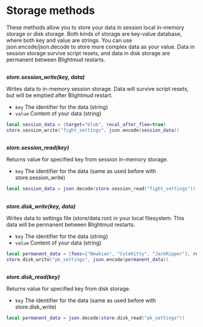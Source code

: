 # Storage methods

These methods allow you to store your data in session local in-memory storage
or disk storage.  Both kinds of storage are key-value database, where both key
and value are strings. You can use json.encode/json.decode to store more
complex data as your value. Data in session storage survive script resets, and
data in disk storage are permanent between Blightmud restarts.

##

***store.session_write(key, data)***

Writes data to in-memory session storage. Data will survive script resets,
but will be emptied after Blightmud restart.

- `key`     The identifier for the data (string)
- `value`   Content of your data (string)

```lua
local session_data = {target="blob", recal_after_flee=true}
store.session_write("fight_settings", json.encode(session_data))
```

##

***store.session_read(key)***

Returns value for specified key from session in-memory storage.

- `key`     The identifier for the data (same as used before with store.session_write)

```lua
local session_data = json.decode(store.session_read("fight_settings"))
```

##

***store.disk_write(key, data)***

Writes data to settings file (store/data.ron) in your local filesystem. This
data will be permanent between Blightmud restarts.

- `key`     The identifier for the data (string)
- `value`   Content of your data (string)

```lua
local permanent_data = {foes={"Newbian", "CuteKitty", "JackRipper"}, revenge=true}
store.disk_write("pk_settings", json.encode(permanent_data))
```

##

***store.disk_read(key)***

Returns value for specified key from disk storage.

- `key`     The identifier for the data (same as used before with store.disk_write)

```lua
local permanent_data = json.decode(store.disk_read("pk_settings"))
```
